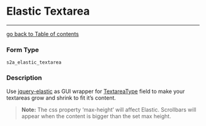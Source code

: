 # Elastic Textarea
---------------------------------------

[go back to Table of contents][back-to-index]

[back-to-index]: https://github.com/avocode/FormExtensions/blob/master/Resources/doc/documentation.md

[jquery-elastic]: http://unwrongest.com/projects/elastic/
[symfony-textareatype]: http://symfony.com/doc/current/reference/forms/types/textarea.html

### Form Type

 `s2a_elastic_textarea`

### Description

Use [jquery-elastic] as GUI wrapper for [TextareaType][symfony-textareatype] field
to make your textareas grow and shrink to fit it’s content.

> **Note:** The css property ‘max-height’ will affect Elastic. Scrollbars will appear when the content is bigger than the set max height.
